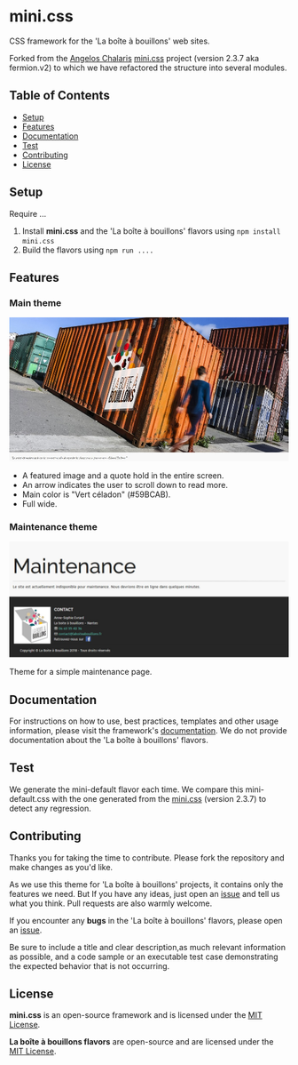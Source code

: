# mini.css

CSS framework for the 'La boîte à bouillons' web sites.

Forked from the [Angelos Chalaris](https://github.com/Chalarangelo) [mini.css](https://github.com/Chalarangelo/mini.css) project (version 2.3.7 aka fermion.v2) to which we have refactored the structure into several modules.

## Table of Contents

- [Setup](#setup)
- [Features](#features)
- [Documentation](#documentation)
- [Test](#test)
- [Contributing](#contributing)
- [License](#license)

## Setup

Require ...

1. Install **mini.css** and the 'La boîte à bouillons' flavors using `npm install mini.css`
2. Build the flavors using `npm run ....`

## Features

### Main theme

![Main](/docs/main.jpg)

- A featured image and a quote hold in the entire screen.
- An arrow indicates the user to scroll down to read more.
- Main color is "Vert céladon" (#59BCAB).
- Full wide.

### Maintenance theme

![Maintenance](/docs/maintenance.jpg)

Theme for a simple maintenance page.

## Documentation

For instructions on how to use, best practices, templates and other usage information, please visit the framework's [documentation](https://minicss.org/docs). We do not provide documentation about the 'La boîte à bouillons' flavors.

## Test

We generate the mini-default flavor each time. We compare this mini-default.css with the one generated from the [mini.css](https://github.com/Chalarangelo/mini.css) (version 2.3.7) to detect any regression.

## Contributing

Thanks you for taking the time to contribute. Please fork the repository and make changes as you'd like.

As we use this theme for 'La boîte à bouillons' projects, it contains only the features we need. But If you have any ideas, just open an [issue](https://github.com/laboiteabouillons/mini.css/issues) and tell us what you think. Pull requests are also warmly welcome.

If you encounter any **bugs** in the 'La boîte à bouillons' flavors, please open an [issue](https://github.com/laboiteabouillons/mini.css/issues).

Be sure to include a title and clear description,as much relevant information as possible, and a code sample or an executable test case demonstrating the expected behavior that is not occurring.

## License

**mini.css** is an open-source framework and is licensed under the [MIT License](https://github.com/Chalarangelo/mini.css/blob/master/LICENSE).

**La boîte à bouillons flavors** are open-source and are licensed under the [MIT License](https://github.com/laboiteabouillons/mini.css/blob/master/LICENSE).
